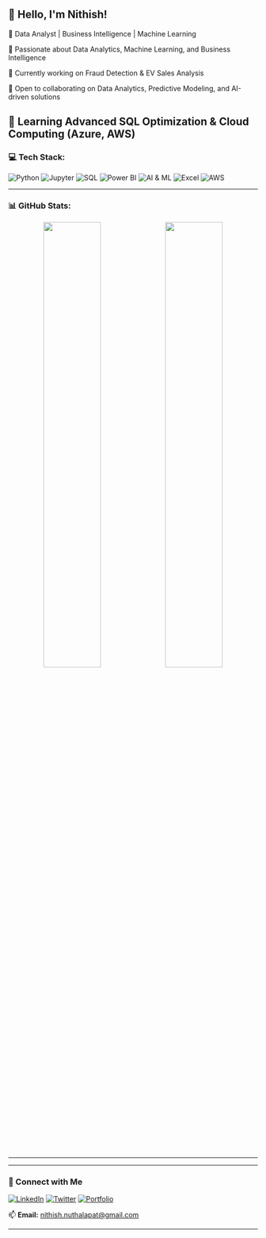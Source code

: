 ## 👋 Hello, I'm Nithish!
🚀 Data Analyst | Business Intelligence | Machine Learning

🔹 Passionate about Data Analytics, Machine Learning, and Business Intelligence

🔹 Currently working on Fraud Detection & EV Sales Analysis

🔹 Open to collaborating on Data Analytics, Predictive Modeling, and AI-driven solutions

🔹 Learning Advanced SQL Optimization & Cloud Computing (Azure, AWS)
---
 
### 💻 Tech Stack:
![Python](https://img.shields.io/badge/Python-3776AB?style=for-the-badge&logo=python&logoColor=white)
![Jupyter](https://img.shields.io/badge/Jupyter-F37626?style=for-the-badge&logo=jupyter&logoColor=white)
![SQL](https://img.shields.io/badge/SQL-4479A1?style=for-the-badge&logo=postgresql&logoColor=white)
![Power BI](https://img.shields.io/badge/Power%20BI-F2C811?style=for-the-badge&logo=powerbi&logoColor=black)
![AI & ML](https://img.shields.io/badge/AI%20%26%20ML-0096D6?style=for-the-badge&logo=tensorflow&logoColor=white)
![Excel](https://img.shields.io/badge/Excel-217346?style=for-the-badge&logo=microsoft-excel&logoColor=white)
![AWS](https://img.shields.io/badge/AWS-232F3E?style=for-the-badge&logo=amazonaws&logoColor=white)

 
---
 
### 📊 GitHub Stats:
<p align="center">
<img width="48%" src="https://github-readme-stats.vercel.app/api?username=yourusername&show_icons=true&theme=tokyonight" />
<img width="48%" src="https://github-readme-streak-stats.herokuapp.com/?user=yourusername&theme=tokyonight" />
</p>
 
---

---
 
### 📢 Connect with Me
[![LinkedIn](https://img.shields.io/badge/LinkedIn-0A66C2?style=for-the-badge&logo=linkedin&logoColor=white)](https://www.linkedin.com/in/nithish-nuthalapati/)
[![Twitter](https://img.shields.io/badge/Twitter-1DA1F2?style=for-the-badge&logo=twitter&logoColor=white)](https://twitter.com/yourusername)
[![Portfolio](https://img.shields.io/badge/Portfolio-ff5722?style=for-the-badge&logo=google-chrome&logoColor=white)](https://yourportfolio.com)
 
📫 **Email:** nithish.nuthalapat@gmail.com 
 
---
 

